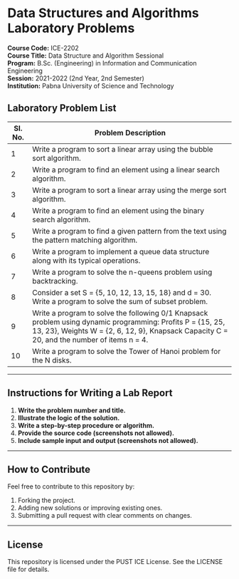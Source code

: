 # Data Structures and Algorithms Laboratory Problems

**Course Code:** ICE-2202  
**Course Title:** Data Structure and Algorithm Sessional  
**Program:** B.Sc. (Engineering) in Information and Communication Engineering  
**Session:** 2021-2022 (2nd Year, 2nd Semester)  
**Institution:** Pabna University of Science and Technology  

## Laboratory Problem List

| **Sl. No.** | **Problem Description** |
|-------------|--------------------------|
| 1 | Write a program to sort a linear array using the bubble sort algorithm. |
| 2 | Write a program to find an element using a linear search algorithm. |
| 3 | Write a program to sort a linear array using the merge sort algorithm. |
| 4 | Write a program to find an element using the binary search algorithm. |
| 5 | Write a program to find a given pattern from the text using the pattern matching algorithm. |
| 6 | Write a program to implement a queue data structure along with its typical operations. |
| 7 | Write a program to solve the n-queens problem using backtracking. |
| 8 | Consider a set S = {5, 10, 12, 13, 15, 18} and d = 30. Write a program to solve the sum of subset problem. |
| 9 | Write a program to solve the following 0/1 Knapsack problem using dynamic programming: Profits P = {15, 25, 13, 23}, Weights W = {2, 6, 12, 9}, Knapsack Capacity C = 20, and the number of items n = 4. |
| 10 | Write a program to solve the Tower of Hanoi problem for the N disks. |

---

## Instructions for Writing a Lab Report
1. **Write the problem number and title.**
2. **Illustrate the logic of the solution.**
3. **Write a step-by-step procedure or algorithm.**
4. **Provide the source code (screenshots not allowed).**
5. **Include sample input and output (screenshots not allowed).**

---

## How to Contribute
Feel free to contribute to this repository by:
1. Forking the project.
2. Adding new solutions or improving existing ones.
3. Submitting a pull request with clear comments on changes.

---

## License
This repository is licensed under the PUST ICE License. See the LICENSE file for details.
